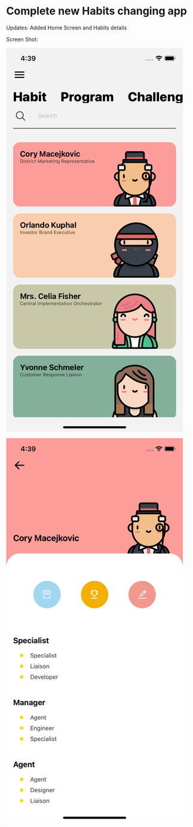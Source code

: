 # Complete new Habits changing app

Updates:
Added Home Screen and Habits details

Screen Shot:

![ScreenShot1](./Public/Images/HomeScreen.png)

![ScreenShot2](./Public/Images/HabbitsDetails.png)
